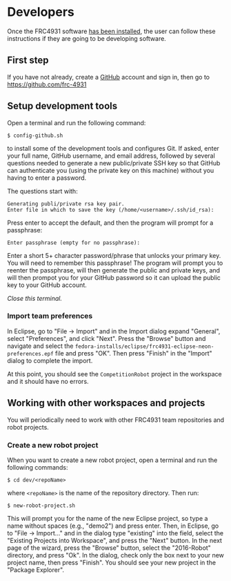 # Developers

Once the FRC4931 software [has been installed](http://github.com/frc-4931/fedora-installs/users/README.md), the user can follow these instructions if they are going to be developing software.

## First step

If you have not already, create a [GitHub](http://github.com) account and sign in, then go to https://github.com/frc-4931

## Setup development tools

Open a terminal and run the following command:

    $ config-github.sh

to install some of the development tools and configures Git. If asked, enter your full name, GitHub username, and email address, followed by several questions needed to generate a new public/private SSH key so that GitHub can authenticate you (using the private key on this machine) without you having to enter a password.

The questions start with:

    Generating publi/private rsa key pair.
    Enter file in which to save the key (/home/<username>/.ssh/id_rsa):

Press enter to accept the default, and then the program will prompt for a passphrase:

    Enter passphrase (empty for no passphrase):

Enter a short 5+ character password/phrase that unlocks your primary key. You will need to remember this passphrase! The program will prompt you to reenter the passphrase, will then generate the public and private keys, and will then prompot you for your GitHub password so it can upload the public key to your GitHub account.

*Close this terminal.*


### Import team preferences

In Eclipse, go to "File -> Import" and in the Import dialog expand "General", select "Preferences", and click "Next". Press the "Browse" button and navigate and select the `fedora-installs/eclipse/frc4931-eclipse-neon-preferences.epf` file and press "OK". Then press "Finish" in the "Import" dialog to complete the import.

At this point, you should see the `CompetitionRobot` project in the workspace and it should have no errors.


## Working with other workspaces and projects

You will periodically need to work with other FRC4931 team repositories and robot projects.

### Create a new robot project

When you want to create a new robot project, open a terminal and run the following commands:

    $ cd dev/<repoName>

where `<repoName>` is the name of the repository directory. Then run:

    $ new-robot-project.sh

This will prompt you for the name of the new Eclipse project, so type a name without spaces (e.g., "demo2") and press enter. Then, in Eclipse, go to "File -> Import..." and in the dialog type "existing" into the field, select the "Existing Projects into Workspace", and press the "Next" button. In the next page of the wizard, press the "Browse" button, select the "2016-Robot" directory, and press "Ok". In the dialog, check only the box next to your new project name, then press "Finish". You should see your new project in the "Package Explorer".


